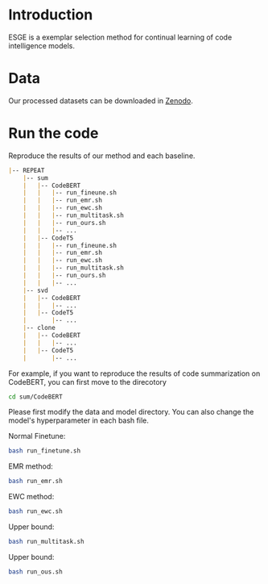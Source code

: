 # Introduction 
ESGE is a exemplar selection method for continual learning of code intelligence models.


# Data
Our processed datasets can be downloaded in [Zenodo](https://zenodo.org/record/7827136#.ZDjMEnZByUl).


# Run the code
Reproduce the results of our method and each baseline.


```markdown
|-- REPEAT
    |-- sum
    |   |-- CodeBERT
    |   |   |-- run_fineune.sh
    |   |   |-- run_emr.sh
    |   |   |-- run_ewc.sh
    |   |   |-- run_multitask.sh
    |   |   |-- run_ours.sh
    |   |   |-- ...
    |   |-- CodeT5
    |   |   |-- run_fineune.sh
    |   |   |-- run_emr.sh
    |   |   |-- run_ewc.sh
    |   |   |-- run_multitask.sh
    |   |   |-- run_ours.sh
    |   |   |-- ...
    |-- svd
    |   |-- CodeBERT
    |   |   |-- ...
    |   |-- CodeT5
    |       |-- ...
    |-- clone
    |   |-- CodeBERT
    |   |   |-- ...
    |   |-- CodeT5
    |       |-- ...
```

For example, if you want to reproduce the results of code summarization on CodeBERT, you can first move to the direcotory

```bash
cd sum/CodeBERT
```

Please first modify the data and model directory. You can also change the model's hyperparameter in each bash file. 


Normal Finetune:

```bash
bash run_finetune.sh
```


EMR method:

```bash
bash run_emr.sh
```


EWC method:

```bash
bash run_ewc.sh
```


Upper bound:

```bash
bash run_multitask.sh
```


Upper bound:

```bash
bash run_ous.sh
```





















